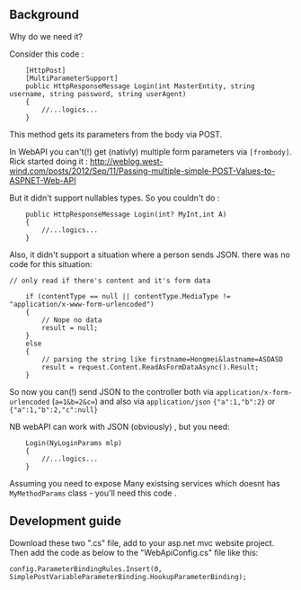 ## Background

Why do we need it? 

Consider this code : 

```
    [HttpPost]
    [MultiParameterSupport]
    public HttpResponseMessage Login(int MasterEntity, string username, string password, string userAgent)
    {
		//...logics...
    }
```
    
This method gets its parameters from the body via POST.

In WebAPI you can't(!) get (nativly) multiple form parameters  via `[frombody]`.
Rick started doing it : http://weblog.west-wind.com/posts/2012/Sep/11/Passing-multiple-simple-POST-Values-to-ASPNET-Web-API

But it didn't support nullables types.
So you couldn't do : 

```   
    public HttpResponseMessage Login(int? MyInt,int A)
    { 
		//...logics...
    }
```
   
Also, it didn't support a situation where a person sends JSON. there was no code for this situation: 

    // only read if there's content and it's form data
```
    if (contentType == null || contentType.MediaType != "application/x-www-form-urlencoded")
    {
        // Nope no data
        result = null;
    }
    else
    {
        // parsing the string like firstname=Hongmei&lastname=ASDASD            
        result = request.Content.ReadAsFormDataAsync().Result;
    }  
```
  
So now you can(!) send JSON to the controller both via  `application/x-form-urlencoded` (`a=1&b=2&c=`) and also via `application/json`
`{"a":1,"b":2}` or `{"a":1,"b":2,"c":null}`


NB
webAPI can work with JSON (obviously) , but you need: 
```
    Login(NyLoginParams mlp)
    {
		//...logics...
    }
```

Assuming you need to expose Many existsing services which doesnt has `MyMethodParams` class - you'll need this code .


## Development guide

Download these two ".cs" file, add to your asp.net mvc website project.
Then add the code as below to the "WebApiConfig.cs" file like this:
```
config.ParameterBindingRules.Insert(0, SimplePostVariableParameterBinding.HookupParameterBinding);
```


